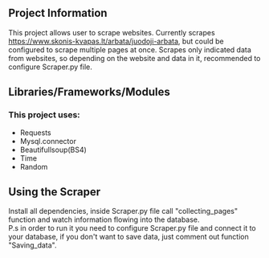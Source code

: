 ## Project Information
This project allows user to scrape websites. Currently scrapes https://www.skonis-kvapas.lt/arbata/juodoji-arbata, but could be configured to scrape multiple pages at once.
Scrapes only indicated data from websites, so depending on the website and data in it, recommended to configure Scraper.py file.

## Libraries/Frameworks/Modules
### This project uses:

* Requests
* Mysql.connector
* Beautifullsoup(BS4)
* Time
* Random

## Using the Scraper
Install all dependencies, inside Scraper.py file call "collecting_pages" function and watch information flowing into the database. \
P.s in order to run it you need to configure Scraper.py file and connect it to your database,
if you don't want to save data, just comment out function "Saving_data".
